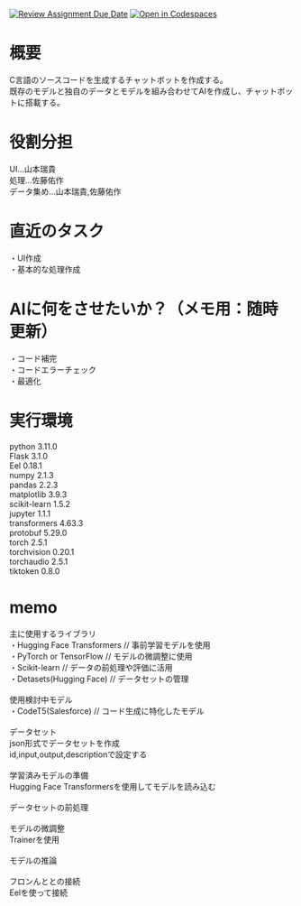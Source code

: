 [![Review Assignment Due Date](https://classroom.github.com/assets/deadline-readme-button-22041afd0340ce965d47ae6ef1cefeee28c7c493a6346c4f15d667ab976d596c.svg)](https://classroom.github.com/a/Fw6BNX-f)
[![Open in Codespaces](https://classroom.github.com/assets/launch-codespace-2972f46106e565e64193e422d61a12cf1da4916b45550586e14ef0a7c637dd04.svg)](https://classroom.github.com/open-in-codespaces?assignment_repo_id=17388676)

# 概要
C言語のソースコードを生成するチャットボットを作成する。 <br>
既存のモデルと独自のデータとモデルを組み合わせてAIを作成し、チャットボットに搭載する。 <br>

# 役割分担
UI...山本瑞貴 <br>
処理...佐藤佑作 <br>
データ集め...山本瑞貴,佐藤佑作 <br>

# 直近のタスク
・UI作成 <br>
・基本的な処理作成 <br>

# AIに何をさせたいか？（メモ用：随時更新）
・コード補完 <br>
・コードエラーチェック <br>
・最適化 <br>

# 実行環境
python  3.11.0 <br>
Flask   3.1.0 <br>
Eel     0.18.1 <br>
numpy   2.1.3 <br>
pandas  2.2.3 <br>
matplotlib  3.9.3 <br>
scikit-learn  1.5.2 <br>
jupyter 1.1.1 <br>
transformers  4.63.3 <br>
protobuf  5.29.0 <br>
torch 2.5.1<br>
torchvision 0.20.1<br>
torchaudio  2.5.1<br>
tiktoken  0.8.0 <br>

# memo
主に使用するライブラリ <br>
・Hugging Face Transformers // 事前学習モデルを使用 <br>
・PyTorch or TensorFlow // モデルの微調整に使用 <br>
・Scikit-learn // データの前処理や評価に活用 <br>
・Detasets(Hugging Face) // データセットの管理 <br>
<br>
使用検討中モデル <br>
・CodeT5(Salesforce) // コード生成に特化したモデル <br>
<br>
データセット <br>
json形式でデータセットを作成 <br>
id,input,output,descriptionで設定する <br>
<br>
学習済みモデルの準備 <br>
Hugging Face Transformersを使用してモデルを読み込む <br>
<br>
データセットの前処理 <br>
<br>
モデルの微調整 <br>
Trainerを使用 <br>
<br>
モデルの推論 <br>
<br>
フロンんととの接続 <br>
Eelを使って接続